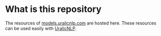 # What is this repository
The resources of [models.uralicnlp.com](http://models.uralicnlp.com/) are hosted here. These resources can be used easily with [UralicNLP](https://github.com/mikahama/uralicNLP).
